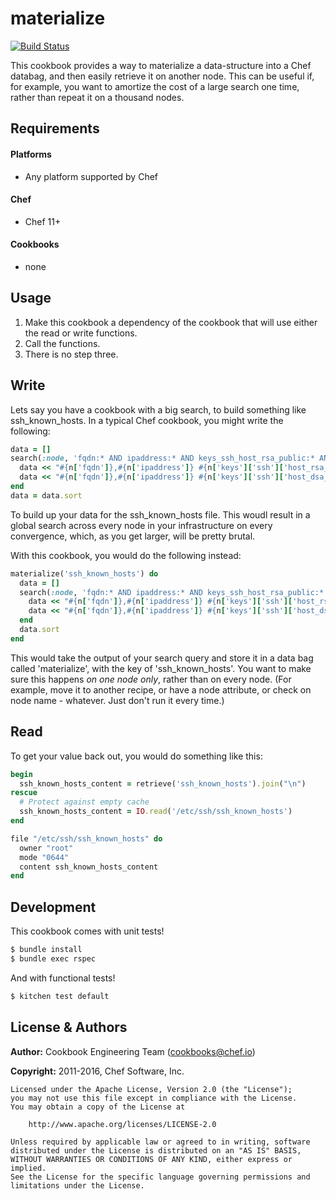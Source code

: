 # materialize

[![Build Status](https://travis-ci.org/chef-cookbooks/materialize.svg?branch=master)](http://travis-ci.org/chef-cookbooks/materialize)

This cookbook provides a way to materialize a data-structure into a Chef databag, and then easily
retrieve it on another node. This can be useful if, for example, you want to amortize the cost of
a large search one time, rather than repeat it on a thousand nodes.


Requirements
------------
#### Platforms
* Any platform supported by Chef

#### Chef
* Chef 11+

#### Cookbooks
* none


## Usage

1. Make this cookbook a dependency of the cookbook that will use either the read or write functions.
2. Call the functions.
3. There is no step three.

## Write

Lets say you have a cookbook with a big search, to build something like ssh_known_hosts. In a typical
Chef cookbook, you might write the following:

```ruby
data = []
search(:node, 'fqdn:* AND ipaddress:* AND keys_ssh_host_rsa_public:* AND host_dsa_public:*') do |n|
  data << "#{n['fqdn']},#{n['ipaddress']} #{n['keys']['ssh']['host_rsa_public']}"
  data << "#{n['fqdn']},#{n['ipaddress']} #{n['keys']['ssh']['host_dsa_public']}"
end
data = data.sort
```

To build up your data for the ssh_known_hosts file. This woudl result in a global search across
every node in your infrastructure on every convergence, which, as you get larger, will be pretty
brutal.

With this cookbook, you would do the following instead:

```ruby
materialize('ssh_known_hosts') do
  data = []
  search(:node, 'fqdn:* AND ipaddress:* AND keys_ssh_host_rsa_public:* AND host_dsa_public:*') do |n|
    data << "#{n['fqdn']},#{n['ipaddress']} #{n['keys']['ssh']['host_rsa_public']}"
    data << "#{n['fqdn']},#{n['ipaddress']} #{n['keys']['ssh']['host_dsa_public']}"
  end
  data.sort
end
```

This would take the output of your search query and store it in a data bag called 'materialize', with
the key of 'ssh_known_hosts'. You want to make sure this happens _on one node only_, rather than on
every node. (For example, move it to another recipe, or have a node attribute, or check on node name - 
whatever. Just don't run it every time.)

## Read

To get your value back out, you would do something like this:

```ruby
begin
  ssh_known_hosts_content = retrieve('ssh_known_hosts').join("\n")
rescue
  # Protect against empty cache
  ssh_known_hosts_content = IO.read('/etc/ssh/ssh_known_hosts')
end

file "/etc/ssh/ssh_known_hosts" do
  owner "root"
  mode "0644"
  content ssh_known_hosts_content
end
```

## Development

This cookbook comes with unit tests! 

```bash
$ bundle install
$ bundle exec rspec
```

And with functional tests!

```bash
$ kitchen test default
```

License & Authors
-----------------

**Author:** Cookbook Engineering Team (<cookbooks@chef.io>)

**Copyright:** 2011-2016, Chef Software, Inc.
```
Licensed under the Apache License, Version 2.0 (the "License");
you may not use this file except in compliance with the License.
You may obtain a copy of the License at

    http://www.apache.org/licenses/LICENSE-2.0

Unless required by applicable law or agreed to in writing, software
distributed under the License is distributed on an "AS IS" BASIS,
WITHOUT WARRANTIES OR CONDITIONS OF ANY KIND, either express or implied.
See the License for the specific language governing permissions and
limitations under the License.
```
